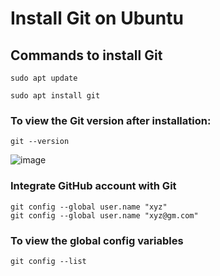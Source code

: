 # Install Git on Ubuntu

## Commands to install Git
```
sudo apt update

sudo apt install git
```

### To view the Git version after installation:
```
git --version
```
![image](https://github.com/itsnehagarg/DevOpsInAction/assets/20385826/a320e387-badb-41bb-b916-c43df7cd2de4)

### Integrate GitHub account with Git

```
git config --global user.name "xyz"
git config --global user.name "xyz@gm.com"

```
### To view the global config variables

```
git config --list
```







